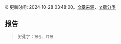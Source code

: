 :alarm_clock: 更新时间: 2024-10-28 03:48:00。[文章来源](/README.md)、[文章分类](/TAGS.md)

## 报告


> 关键字：`报告`、`月报`



